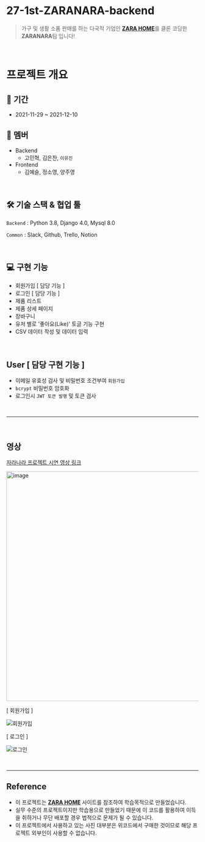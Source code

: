 # 27-1st-ZARANARA-backend
> 가구 및 생활 소품 판매를 하는 다국적 기업인 [**ZARA HOME**](https://www.zarahome.com/kr/)를 클론 코딩한 **ZARANARA**팀 입니다! 

</br>

# 프로젝트 개요
## 📆 기간 
- 2021-11-29 ~ 2021-12-10

## 👥 멤버 
- Backend
  - 고민혁, 김은찬, `이유진`
- Frontend
  - 김예슬, 정소영, 양주영 
  
  

<br>

## 🛠 기술 스택 & 협업 툴
`Backend` : Python 3.8, Django 4.0, Mysql 8.0

`Common` : Slack,  Github, Trello, Notion

<br>

## 💻 구현 기능
- 회원가입 [ 담당 기능 ]
- 로그인 [ 담당 기능 ]
- 제품 리스트
- 제품 상세 페이지
- 장바구니
- 유저 별로 '좋아요(Like)' 토글 기능 구현
- CSV 데이터 작성 및 데이터 입력

<br>

## User [ 담당 구현 기능 ]
- 이메일 유효성 검사 및 비밀번호 조건부여 `회원가입`
- `bcrypt` 비밀번호 암호화
- 로그인시 `JWT 토큰 발행` 및 토큰 검사

<br>

----------------------------------

<br>

## 영상

[ 자라나라 프로젝트 시연 영상 링크 ](https://www.youtube.com/watch?v=RvK0mmDLuek)

<img width="600" alt="image" src="https://user-images.githubusercontent.com/90857450/157399176-f18527d4-cef3-4b76-add9-0f6a37215fcd.png">


[ 회원가입 ]

![ 회원가입 ](https://user-images.githubusercontent.com/90857450/157393996-88010836-d824-4d09-9138-10d3e255fe09.gif)

[ 로그인 ]

![ 로그인 ](https://user-images.githubusercontent.com/90857450/157394373-8ca67763-7da1-48d8-8eaa-9c6f772ad66e.gif)

<br>

--------------------


## Reference
- 이 프로젝트는 [**ZARA HOME**](https://www.zarahome.com/kr/) 사이트를 참조하여 학습목적으로 만들었습니다.
- 실무 수준의 프로젝트이지만 학습용으로 만들었기 때문에 이 코드를 활용하여 이득을 취하거나 무단 배포할 경우 법적으로 문제가 될 수 있습니다.
- 이 프로젝트에서 사용하고 있는 사진 대부분은 위코드에서 구매한 것이므로 해당 프로젝트 외부인이 사용할 수 없습니다.
